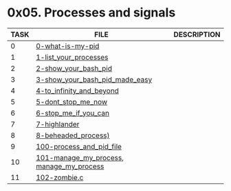 # 0x05. Processes and signals

| TASK | FILE                                                                                       | DESCRIPTION |
| ---- | ------------------------------------------------------------------------------------------ | ----------- |
| 0    | [0-what-is-my-pid](./0-what-is-my-pid)                                                     |             |
| 1    | [1-list_your_processes](./1-list_your_processes)                                           |             |
| 2    | [2-show_your_bash_pid](./2-show_your_bash_pid)                                             |             |
| 3    | [3-show_your_bash_pid_made_easy](./3-show_your_bash_pid_made_easy)                         |             |
| 4    | [4-to_infinity_and_beyond](./4-to_infinity_and_beyond)                                     |             |
| 5    | [5-dont_stop_me_now](./5-dont_stop_me_now)                                                 |             |
| 6    | [6-stop_me_if_you_can](./6-stop_me_if_you_can)                                             |             |
| 7    | [7-highlander](./7-highlander)                                                             |             |
| 8    | [8-beheaded_process)](./8-beheaded_process)                                                |             |
| 9    | [100-process_and_pid_file](./100-process_and_pid_file)                                     |             |
| 10   | [101-manage_my_process](./101-manage_my_process), [manage_my_process](./manage_my_process) |             |
| 11   | [102-zombie.c](./102-zombie.c)                                                             |             |

